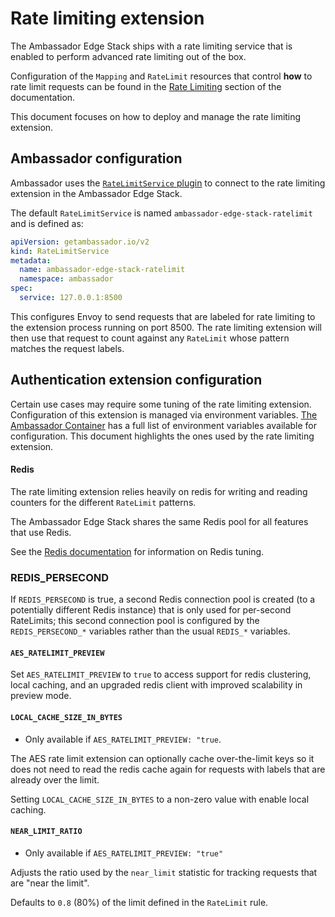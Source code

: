 # Rate limiting extension

The Ambassador Edge Stack ships with a rate limiting service that is enabled
to perform advanced rate limiting out of the box.

Configuration of the `Mapping` and `RateLimit` resources that control **how**
to rate limit requests can be found in the
[Rate Limiting](../../../using/rate-limits) section of the documentation.

This document focuses on how to deploy and manage the rate limiting extension.

## Ambassador configuration

Ambassador uses the [`RateLimitService` plugin](../../services/rate-limit-service) 
to connect to the rate limiting extension in the Ambassador Edge Stack.

The default `RateLimitService` is named `ambassador-edge-stack-ratelimit` and is 
defined as:

```yaml
apiVersion: getambassador.io/v2
kind: RateLimitService
metadata:
  name: ambassador-edge-stack-ratelimit
  namespace: ambassador
spec:
  service: 127.0.0.1:8500
```

This configures Envoy to send requests that are labeled for rate limiting to the
extension process running on port 8500. The rate limiting extension will then
use that request to count against any `RateLimit` whose pattern matches the
request labels.

## Authentication extension configuration

Certain use cases may require some tuning of the rate limiting extension. 
Configuration of this extension is managed via environment variables.
[The Ambassador Container](../../environment) has a full list of environment
variables available for configuration. This document highlights the ones used
by the rate limiting extension.

#### Redis

The rate limiting extension relies heavily on redis for writing and reading
counters for the different `RateLimit` patterns.

The Ambassador Edge Stack shares the same Redis pool for all features that use
Redis.

See the [Redis documentation](../../aes-redis) for information on Redis tuning.

### REDIS_PERSECOND

If `REDIS_PERSECOND` is true, a second Redis connection pool is created (to a
potentially different Redis instance) that is only used for per-second
RateLimits; this second connection pool is configured by the `REDIS_PERSECOND_*`
variables rather than the usual `REDIS_*` variables.

#### `AES_RATELIMIT_PREVIEW`

Set `AES_RATELIMIT_PREVIEW` to `true` to access support for redis clustering, 
local caching, and an upgraded redis client with improved scalability in 
preview mode.

#### `LOCAL_CACHE_SIZE_IN_BYTES`

* Only available if `AES_RATELIMIT_PREVIEW: "true`.

The AES rate limit extension can optionally cache over-the-limit keys so it does
not need to read the redis cache again for requests with labels that are already
over the limit. 

Setting `LOCAL_CACHE_SIZE_IN_BYTES` to a non-zero value with enable local 
caching.

#### `NEAR_LIMIT_RATIO`

* Only available if `AES_RATELIMIT_PREVIEW: "true"`

Adjusts the ratio used by the `near_limit` statistic for tracking requests that
are "near the limit".

Defaults to `0.8` (80%) of the limit defined in the `RateLimit` rule.
